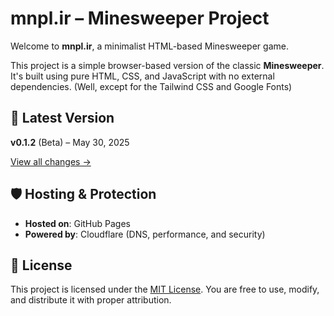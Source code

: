 # mnpl.ir – Minesweeper Project

Welcome to **mnpl.ir**, a minimalist HTML-based Minesweeper game.

This project is a simple browser-based version of the classic **Minesweeper**. It's built using pure HTML, CSS, and JavaScript with no external dependencies. (Well, except for the Tailwind CSS and Google Fonts)

## 🚀 Latest Version
**v0.1.2** (Beta) – May 30, 2025

[View all changes →](https://github.com/femdiya/Minesweeper/commits/main)

## 🛡 Hosting & Protection
- **Hosted on**: GitHub Pages
- **Powered by**: Cloudflare (DNS, performance, and security)

## 📜 License
This project is licensed under the [MIT License](LICENSE).
You are free to use, modify, and distribute it with proper attribution.
